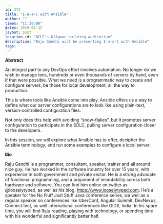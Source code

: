```yaml
---
id: 273
title: "I-a-a-C with Ansible"
author: ""
times: "11:30:00"
dates: 2019-02-12
layout: post
location-id: "OCLC's Kilgour building auditorium"  
description: "Raju Gandhi will be presenting I-a-a-C with Ansible"
tags: 
---
```

**Abstract**

An integral part to any DevOps effort involves automation. No longer do we wish to manage tens, hundreds or even thousands of servers by hand, even if that were possible. What we need is a programmatic way to create and configure servers, be those for local development, all the way to production.

This is where tools like Ansible come into play. Ansible offers us a way to define what our server configurations are to look like using plain-text, version-controlled configuration files.

Not only does this help with avoiding “snow-flakes”, but it promotes server configuration to participate in the SDLC, pulling server configuration closer to the developers.

In this session, we will explore what Ansible has to offer, decipher the Ansible terminology, and run some examples to configure a local server.

**Bio**

Raju Gandhi is a programmer, consultant, speaker, trainer and all around nice guy. He has worked in the software industry for over 15 years, with experience in both government and private sector. He is a strong advocate of functional programming, and a proponent of immutability across both hardware and software. You can find him online on twitter as @looselytyped, as well as his blog, https://www.looselytyped.com. He’s a speaker for the No Fluff Just Stuff Java conference series, we well as a regular speaker on conferences like UberConf, Angular Summit, DevNexus, Connect.tect, as well international conferences like GIDS, India. In his spare time, you will find Raju reading, playing with technology, or spending time with his wonderful and significantly better half.
